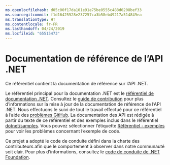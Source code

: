 ```yaml
---
ms.openlocfilehash: d05c00f17da101e91e75be0555c488d0208bef33
ms.sourcegitcommit: f1d16425528e237257ca3b58eb49217a514849ea
ms.translationtype: HT
ms.contentlocale: fr-FR
ms.lasthandoff: 04/24/2019
ms.locfileid: "65515473"
---
```

# <a name="net-api-reference-docs"></a>Documentation de référence de l’API .NET

Ce référentiel contient la documentation de référence sur l’API .NET.

Le référentiel principal pour la documentation .NET est le [référentiel de documentation .NET](https://github.com/dotnet/docs). Consultez le [guide de contribution](https://github.com/dotnet/docs/blob/master/CONTRIBUTING.md) pour plus d’informations sur la mise à jour de la documentation de référence de l’API .NET.
Nous effectuons le suivi de tout le travail effectué pour ce référentiel à l’aide des [problèmes GitHub](https://github.com/dotnet/dotnet-api-docs/issues). La documentation des API est rédigée à partir du texte de ce référentiel et des exemples inclus dans le référentiel [dotnet/samples](https://github.com/dotnet/samples). Vous pouvez sélectionner l’étiquette [Référentiel - exemples](https://github.com/dotnet/docs/issues?q=is%3Aopen+is%3Aissue+label%3A%22%3Afile_folder%3A+Repo+-+samples%22) pour voir les problèmes concernant l’exemple de code.

Ce projet a adopté le code de conduite défini dans la charte des contributeurs afin que le comportement à observer dans notre communauté soit clair. Pour plus d’informations, consultez le [code de conduite de .NET Foundation](https://dotnetfoundation.org/code-of-conduct).
